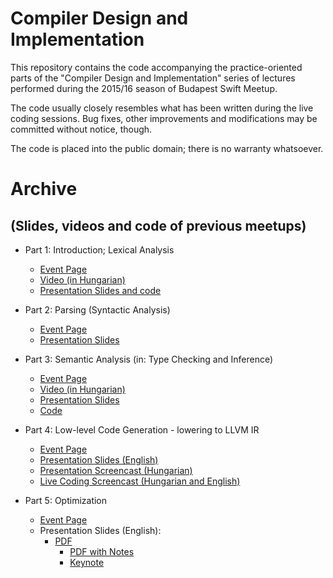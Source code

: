 Compiler Design and Implementation
==========

This repository contains the code accompanying the practice-oriented
parts of the "Compiler Design and Implementation" series of lectures
performed during the 2015/16 season of Budapest Swift Meetup.

The code usually closely resembles what has been written during
the live coding sessions. Bug fixes, other improvements and
modifications may be committed without notice, though.

The code is placed into the public domain; there is no warranty
whatsoever.

Archive
==========
(Slides, videos and code of previous meetups)
--------

* Part 1: Introduction; Lexical Analysis
	* [Event Page](http://www.meetup.com/swiftmeetup/events/224073016/)
	* [Video (in Hungarian)](https://www.youtube.com/watch?v=XIpuHfgIey4)
	* [Presentation Slides and code](https://dl.dropboxusercontent.com/u/4960980/Swift_Meetup_BP_Compiler_Design_Part_1.zip)

* Part 2: Parsing (Syntactic Analysis)
	* [Event Page](http://www.meetup.com/swiftmeetup/events/225904991/)
	* [Presentation Slides](https://dl.dropboxusercontent.com/u/4960980/Swift_Compiler_Design_2.pdf)

* Part 3: Semantic Analysis (in: Type Checking and Inference)
	* [Event Page](http://www.meetup.com/swiftmeetup/events/226880052/)
	* [Video (in Hungarian)](https://www.youtube.com/watch?v=1si_CDdebpc)
	* [Presentation Slides](https://dl.dropboxusercontent.com/u/4960980/Swift_Compiler_Design_3_final.pdf)
	* [Code](https://dl.dropboxusercontent.com/u/4960980/SwiSwi_2015_12_16_jav.zip)

* Part 4: Low-level Code Generation - lowering to LLVM IR
	* [Event Page](http://www.meetup.com/swiftmeetup/events/227868642/)
	* [Presentation Slides (English)](https://dl.dropboxusercontent.com/u/4960980/Swift_Meetup_Compiler_pt4_CodeGen.pdf)
	* [Presentation Screencast (Hungarian)](https://www.youtube.com/watch?v=wVN_0WDsBAk)
	* [Live Coding Screencast (Hungarian and English)](https://www.youtube.com/watch?v=vejnICDjQks)

* Part 5: Optimization
	* [Event Page](http://www.meetup.com/swiftmeetup/events/228342832/)
	* Presentation Slides (English):
	  * [PDF](https://dl.dropboxusercontent.com/u/4960980/Swift_Compiler_Design_5.pdf)
		* [PDF with Notes](https://dl.dropboxusercontent.com/u/4960980/Swift_Compiler_Design_5_notes.pdf)
		* [Keynote](https://dl.dropboxusercontent.com/u/4960980/Swift_Compiler_Design_5.key)
